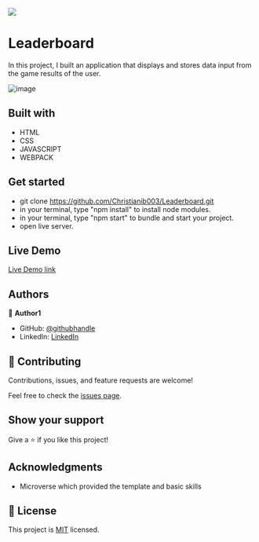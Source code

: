 ![](https://img.shields.io/badge/Microverse-blueviolet)

# Leaderboard
In this project, I built an application that displays and stores data input from the game results of the user. 

![image](https://user-images.githubusercontent.com/91727952/168418086-6c101035-a985-41a0-a8fa-ce5f94a78e08.png)

## Built with 

- HTML
- CSS
- JAVASCRIPT
- WEBPACK

## Get started

- git clone https://github.com/Christianib003/Leaderboard.git
- in your terminal, type "npm install" to install node modules.
- in your terminal, type "npm start" to bundle and start your project.
- open live server.

## Live Demo
 [Live Demo link](https://christianib003.github.io/Leaderboard/)
## Authors
👤 **Author1**

- GitHub: [@githubhandle](https://github.com/Christianib003)
- LinkedIn: [LinkedIn](https://www.linkedin.com/in/christian-iradukunda-byiringiro-657598226)

## 🤝 Contributing

Contributions, issues, and feature requests are welcome!

Feel free to check the [issues page](https://github.com/Christianib003/Leaderboard/issues).

## Show your support

Give a ⭐️ if you like this project!

## Acknowledgments

- Microverse which provided the template and basic skills

## 📝 License

This project is [MIT](./MIT.md) licensed.
